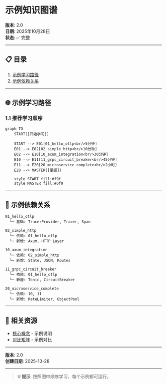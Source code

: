 ﻿# 示例知识图谱

**版本**: 2.0  
**日期**: 2025年10月28日  
**状态**: ✅ 完整

---

## 📋 目录

1. [示例学习路径](#1-示例学习路径)
2. [示例依赖关系](#2-示例依赖关系)

---

## 🌐 示例学习路径

### 1.1 推荐学习顺序

```mermaid
graph TD
    START([开始学习])
    
    START --> E01[01_hello_otlp<br/>5分钟]
    E01 --> E02[02_simple_http<br/>10分钟]
    E02 --> E10[10_axum_integration<br/>30分钟]
    E10 --> E11[11_grpc_circuit_breaker<br/>45分钟]
    E11 --> E20[20_microservice_complete<br/>2小时]
    E20 --> MASTER([掌握])
    
    style START fill:#f9f
    style MASTER fill:#6f9
```

---

## 🔗 示例依赖关系

```
01_hello_otlp
  └─ 基础: TracerProvider, Tracer, Span

02_simple_http
  └─ 依赖: 01_hello_otlp
  └─ 新增: Axum, HTTP Layer

10_axum_integration
  └─ 依赖: 02_simple_http
  └─ 新增: State, JSON, Routes

11_grpc_circuit_breaker
  └─ 依赖: 01_hello_otlp
  └─ 新增: Tonic, CircuitBreaker

20_microservice_complete
  └─ 依赖: 10, 11
  └─ 新增: RateLimiter, ObjectPool
```

---

## 🔗 相关资源

- [核心概念](./CONCEPTS.md) - 示例说明
- [对比矩阵](./COMPARISON_MATRIX.md) - 示例对比

---

**版本**: 2.0  
**创建日期**: 2025-10-28

---

> **💡 提示**: 按照图中顺序学习，每个示例都可运行。
